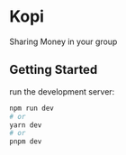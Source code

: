 # Kopi

Sharing Money in your group

## Getting Started

run the development server:

```bash
npm run dev
# or
yarn dev
# or
pnpm dev
```

